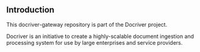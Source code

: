 ## Introduction
This docriver-gateway repository is part of the Docriver project. 

Docriver is an initiative to create a highly-scalable document ingestion and processing system for use by large enterprises and service providers.  